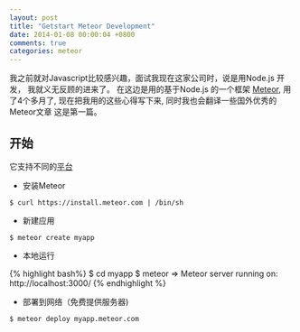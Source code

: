 ```yaml
---
layout: post
title: "Getstart Meteor Development"
date: 2014-01-08 00:00:04 +0800
comments: true
categories: meteor
---
```


我之前就对Javascript比较感兴趣，面试我现在这家公司时，说是用Node.js 开发， 我就义无反顾的进来了。
在这边是用的基于Node.js 的一个框架 [Meteor](http://meteor.com), 用了4个多月了, 现在把我用的这些心得写下来, 同时我也会翻译一些国外优秀的Meteor文章 这是第一篇。


## 开始

它支持不同的[平台](https://github.com/meteor/meteor/wiki/Supported-Platforms)

* 安装Meteor

`` $ curl https://install.meteor.com | /bin/sh ``

* 新建应用

`` $ meteor create myapp ``

* 本地运行

{% highlight bash%}
$ cd myapp
$ meteor
  => Meteor server running on: http://localhost:3000/
{% endhighlight %}

* 部署到网络（免费提供服务器)

`` $ meteor deploy myapp.meteor.com ``

